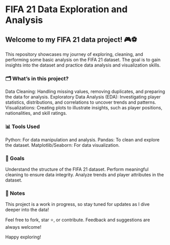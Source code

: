 # FIFA 21 Data Exploration and Analysis

## Welcome to my FIFA 21 data project! 🎮⚽

This repository showcases my journey of exploring, cleaning, and performing some basic analysis on the FIFA 21 dataset. The goal is to gain insights into the dataset and practice data analysis and visualization skills.

### 🗂️ What’s in this project?

Data Cleaning: Handling missing values, removing duplicates, and preparing the data for analysis.
Exploratory Data Analysis (EDA): Investigating player statistics, distributions, and correlations to uncover trends and patterns.
Visualizations: Creating plots to illustrate insights, such as player positions, nationalities, and skill ratings.
### 📊 Tools Used

Python: For data manipulation and analysis.
Pandas: To clean and explore the dataset.
Matplotlib/Seaborn: For data visualization.
### 🚀 Goals

Understand the structure of the FIFA 21 dataset.
Perform meaningful cleaning to ensure data integrity.
Analyze trends and player attributes in the dataset.
### 🌟 Notes

This project is a work in progress, so stay tuned for updates as I dive deeper into the data!

Feel free to fork, star ⭐, or contribute. Feedback and suggestions are always welcome!

Happy exploring!